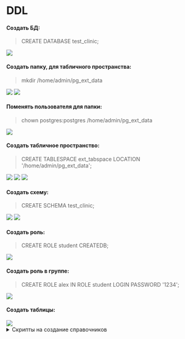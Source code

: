 # DDL
#### Создать БД:
> CREATE DATABASE test_clinic;
<image src="https://github.com/ArinichElena/DDL/blob/main/СоздатьБД.png">

#### Создать папку, для табличного пространства:
> mkdir /home/admin/pg_ext_data
<image src="https://github.com/ArinichElena/DDL/blob/main/Создать%20папку%20(1).png">
<image src="https://github.com/ArinichElena/DDL/blob/main/Создать%20папку%20(2).png">

#### Поменять пользователя для папки:
> chown postgres:postgres /home/admin/pg_ext_data
<image src="https://github.com/ArinichElena/DDL/blob/main/Поменять%20пользователя%20для%20папки.png"> 

#### Создать табличное пространство:
> CREATE TABLESPACE ext_tabspace LOCATION '/home/admin/pg_ext_data';
<image src="https://github.com/ArinichElena/DDL/blob/main/Создать%20ТП%20(1).png"> 
<image src="https://github.com/ArinichElena/DDL/blob/main/Создать%20ТП%20(2).png">
<image src="https://github.com/ArinichElena/DDL/blob/main/Создать%20ТП%20(3).png">
  
#### Создать схему:
> CREATE SCHEMA test_clinic;
<image src="https://github.com/ArinichElena/DDL/blob/main/Создать%20схему.png">
<image src="https://github.com/ArinichElena/DDL/blob/main/Посмотреть%20схемы.png">
  
#### Создать роль:
> CREATE ROLE student CREATEDB;
<image src="https://github.com/ArinichElena/DDL/blob/main/Создать%20роли.png">
  
#### Создать роль в группе:
> CREATE ROLE alex IN ROLE student LOGIN PASSWORD '1234';
<image src="https://github.com/ArinichElena/DDL/blob/main/Создать%20роль%20в%20группе.png">
  
#### Создать таблицы:
<image src="https://github.com/ArinichElena/DDL/blob/main/Талицы%20по%20схемам.png">

<details>
  <summary>Скрипты на создание справочников</summary>
  <ul>
    <li> create table patient (  
	 id BIGSERIAL primary key,  
	 surname VARCHAR(100) not null,  
	 name VARCHAR(100) not null,  
	 patronymic VARCHAR(100),  
	 birthday DATE,  
	 medical_policy BIGINT UNIQUE,  
	 gender VARCHAR(32)  
 ) tablespace ext_tabspace;</li>
    <li> Basic tools </li>
  </ul>
